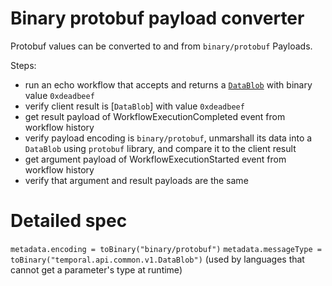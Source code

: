 # Binary protobuf payload converter

Protobuf values can be converted to and from `binary/protobuf` Payloads.

Steps:

- run an echo workflow that accepts and returns a
[`DataBlob`](https://pkg.go.dev/go.temporal.io/api/common/v1#DataBlob)
with binary value `0xdeadbeef`
- verify client result is [`DataBlob`] with value `0xdeadbeef`
- get result payload of WorkflowExecutionCompleted event from workflow history
- verify payload encoding is `binary/protobuf`, unmarshall its data into a
`DataBlob` using `protobuf` library, and compare it to the client
result
- get argument payload of WorkflowExecutionStarted event from workflow history
- verify that argument and result payloads are the same

# Detailed spec

`metadata.encoding = toBinary("binary/protobuf")`
`metadata.messageType = toBinary("temporal.api.common.v1.DataBlob")` (used by languages that cannot get a parameter's type at runtime)
